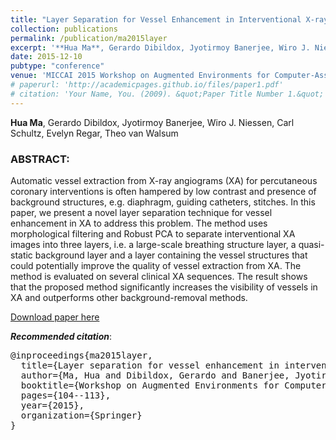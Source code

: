 ```yaml
---
title: "Layer Separation for Vessel Enhancement in Interventional X-ray Angiograms Using Morphological Filtering and Robust PCA"
collection: publications
permalink: /publication/ma2015layer
excerpt: '**Hua Ma**, Gerardo Dibildox, Jyotirmoy Banerjee, Wiro J. Niessen, Carl Schultz, Evelyn Regar, Theo van Walsum'
date: 2015-12-10
pubtype: "conference"
venue: 'MICCAI 2015 Workshop on Augmented Environments for Computer-Assisted Interventions'
# paperurl: 'http://academicpages.github.io/files/paper1.pdf'
# citation: 'Your Name, You. (2009). &quot;Paper Title Number 1.&quot; <i>Journal 1</i>. 1(1).'
---
```

**Hua Ma**, Gerardo Dibildox, Jyotirmoy Banerjee, Wiro J. Niessen, Carl Schultz, Evelyn Regar, Theo van Walsum

### ABSTRACT:

Automatic vessel extraction from X-ray angiograms (XA) for percutaneous coronary interventions is often hampered by low contrast and presence of background structures, e.g. diaphragm, guiding catheters, stitches. In this paper, we present a novel layer separation technique for vessel enhancement in XA to address this problem. The method uses morphological filtering and Robust PCA to separate interventional XA images into three layers, i.e. a large-scale breathing structure layer, a quasi-static background layer and a layer containing the vessel structures that could potentially improve the quality of vessel extraction from XA. The method is evaluated on several clinical XA sequences. The result shows that the proposed method significantly increases the visibility of vessels in XA and outperforms other background-removal methods.

[Download paper here](https://huamia.github.io/files/papers/aecai2015layer.pdf)

***Recommended citation***: 

<pre>
@inproceedings{ma2015layer,
  title={Layer separation for vessel enhancement in interventional X-ray angiograms using morphological filtering and robust PCA},
  author={Ma, Hua and Dibildox, Gerardo and Banerjee, Jyotirmoy and Niessen, Wiro and Schultz, Carl and Regar, Evelyn and van Walsum, Theo},
  booktitle={Workshop on Augmented Environments for Computer-Assisted Interventions},
  pages={104--113},
  year={2015},
  organization={Springer}
}
</pre>
